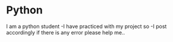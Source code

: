 # Python
I am a python student 
-I have practiced with my project so 
-I post accordingly if there is any error please help me..

